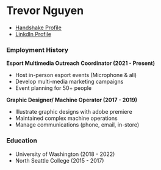
<!DOCTYPE html>
<html>

<head>
    <h1> Trevor Nguyen </h1>
<ul>
<li> <a href = "https://uw.joinhandshake.com/stu/users/16106676"> Handshake Profile </a> </li>

<li> <a href = "https://www.linkedin.com/in/trevor-nguyen-7a9549230/"> Linkdln Profile </a> </li>
</ul>
</head>

<body>
<div>
    <h3> Employment History </h3>
    <strong> Esport Multimedia Outreach Coordinator (2021 - Present)</strong>
    <ul> 
    <li> Host in-person esport events (Microphone & all) </li>
    <li> Develop multi-media marketing campaigns </li>
    <li> Event planning for 50+ people </li>
    </ul>
    <strong>Graphic Designer/ Machine Operator (2017 - 2019) </strong>
    <ul>
    <li> Illustrate graphic designs with adobe premiere  </li>
    <li> Maintained complex machine operations </li>
    <li> Manage communications (phone, email, in-store) </li>
    </ul>
</div>

<div>
    <h3> Education </h3>
    <ul>
        <li> University of Washington (2018 - 2022) </li>
        <li> North Seattle College (2015 - 2017) </li>
    </ul>

</div>










<body>




</html>